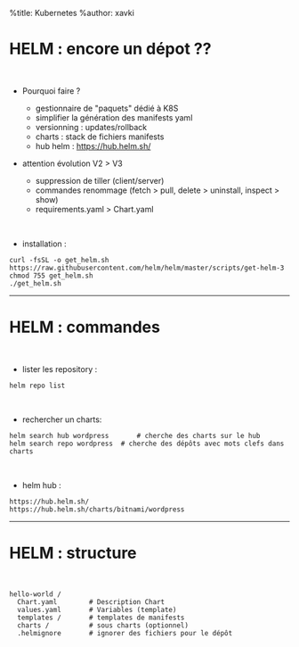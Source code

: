%title: Kubernetes 
%author: xavki

# HELM : encore un dépot ??


<br>

* Pourquoi faire ?
	* gestionnaire de "paquets" dédié à K8S
	* simplifier la génération des manifests yaml
	* versionning : updates/rollback
	* charts : stack de fichiers manifests
	* hub helm : https://hub.helm.sh/


* attention évolution V2 > V3
	* suppression de tiller (client/server)
	* commandes renommage (fetch > pull, delete > uninstall, inspect > show)
	* requirements.yaml > Chart.yaml

<br>

* installation :

```
curl -fsSL -o get_helm.sh https://raw.githubusercontent.com/helm/helm/master/scripts/get-helm-3
chmod 755 get_helm.sh 
./get_helm.sh
```

-------------------------------------------------------------------------

# HELM : commandes

<br>

* lister les repository :

```
helm repo list
```

<br>

* rechercher un charts:

```
helm search hub wordpress		# cherche des charts sur le hub
helm search repo wordpress	# cherche des dépôts avec mots clefs dans charts
```

<br>

* helm hub :

```
https://hub.helm.sh/
https://hub.helm.sh/charts/bitnami/wordpress
```

-----------------------------------------------------------------------

# HELM : structure


<br>

```
hello-world /
  Chart.yaml 		# Description Chart
  values.yaml		# Variables (template)
  templates /		# templates de manifests
  charts /			# sous charts (optionnel)
  .helmignore		# ignorer des fichiers pour le dépôt
```

